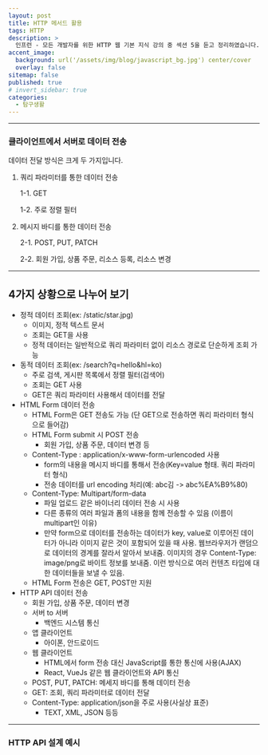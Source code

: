 ```yaml
---
layout: post
title: HTTP 메서드 활용
tags: HTTP
description: >
  인프런 - 모든 개발자를 위한 HTTP 웹 기본 지식 강의 중 섹션 5을 듣고 정리하였습니다.
accent_image:
  background: url('/assets/img/blog/javascript_bg.jpg') center/cover
  overlay: false
sitemap: false
published: true
# invert_sidebar: true
categories:
  - 탐구생활
---
```


---

### 클라이언트에서 서버로 데이터 전송

데이터 전달 방식은 크게 두 가지입니다.

1. 쿼리 파라미터를 통한 데이터 전송

   1-1. GET

   1-2. 주로 정렬 필터

2. 메시지 바디를 통한 데이터 전송

   2-1. POST, PUT, PATCH

   2-2. 회원 가입, 상품 주문, 리소스 등록, 리소스 변경

---



<h2>4가지 상황으로 나누어 보기</h2>

* 정적 데이터 조회(ex: /static/star.jpg)
  * 이미지, 정적 텍스트 문서
  * 조회는 GET을 사용
  * 정적 데이터는 일반적으로 쿼리 파라미터 없이 리소스 경로로 단순하게 조회 가능
* 동적 데이터 조회(ex: /search?q=hello&hl=ko)
  * 주로 검색, 게시판 목록에서 정렬 필터(검색어)
  * 조회는 GET 사용
  * GET은 쿼리 파라미터 사용해서 데이터를 전달
* HTML Form 데이터 전송 
  * HTML Form은 GET 전송도 가능 (단 GET으로 전송하면 쿼리 파라미터 형식으로 들어감)
  * HTML Form submit 시 POST 전송 
    * 회원 가입, 상품 주문, 데이터 변경 등
  * Content-Type : application/x-www-form-urlencoded 사용
    * form의 내용을 메시지 바디를 통해서 전송(Key=value 형태. 쿼리 파라미터 형식)
    * 전송 데이터를 url encoding 처리(예: abc김 -> abc%EA%B9%80)
  * Content-Type: Multipart/form-data
    * 파일 업로드 같은 바이너리 데이터 전송 시 사용
    * 다른 종류의 여러 파일과 폼의 내용을 함께 전송할 수 있음 (이름이 multipart인 이유)
    * 만약 form으로 데이터를 전송하는 데이터가 key, value로 이루어진 데이터가 아니라 이미지 같은 것이 포함되어 있을 때 사용. 웹브라우저가 랜덤으로 데이터의 경계를 잘라서 알아서 보내줌. 이미지의 경우 Content-Type: image/png로 바이트 정보를 보내줌. 이런 방식으로 여러 컨텐츠 타입에 대한 데이터들을 보낼 수 있음.
  * HTML Form 전송은 GET, POST만 지원
* HTTP API 데이터 전송
  * 회원 가입, 상품 주문, 데이터 변경
  * 서버 to 서버
    * 백엔드 시스템 통신
  * 앱 클라이언트
    * 아이폰, 안드로이드
  * 웹 클라이언트
    * HTML에서 form 전송 대신 JavaScript를 통한 통신에 사용(AJAX)
    * React, VueJs 같은 웹 클라이언트와 API 통신
  * POST, PUT, PATCH: 메세지 바디를 통해 데이터 전송
  * GET: 조회, 쿼리 파라미터로 데이터 전달
  * Content-Type: application/json을 주로 사용(사실상 표준)
    * TEXT, XML, JSON 등등

---



### HTTP API 설계 예시
